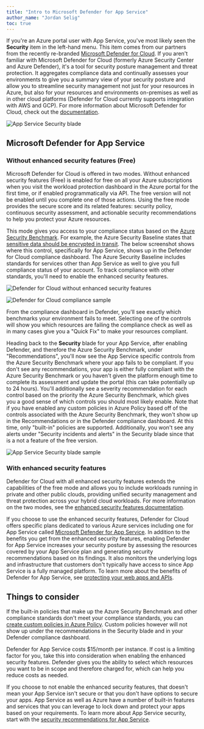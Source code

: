 ```yaml
---
title: "Intro to Microsoft Defender for App Service"
author_name: "Jordan Selig"
toc: true
---
```


If you're an Azure portal user with App Service, you've most likely seen the **Security** item in the left-hand menu. This item comes from our partners from the recently re-branded [Microsoft Defender for Cloud](https://docs.microsoft.com/azure/defender-for-cloud/defender-for-cloud-introduction). If you aren't familiar with Microsoft Defender for Cloud (formerly Azure Security Center and Azure Defender), it's a tool for security posture management and threat protection. It aggregates compliance data and continually assesses your environments to give you a summary view of your security posture and allow you to streamline security management not just for your resources in Azure, but also for your resources and environments on-premises as well as in other cloud platforms (Defender for Cloud currently supports integration with AWS and GCP). For more information about Microsoft Defender for Cloud, check out the [documentation](https://docs.microsoft.com/azure/defender-for-cloud/defender-for-cloud-introduction).

![App Service Security blade]({{site.baseurl}}/media/2022/04/AppServiceSecurityBlade.png)

## Microsoft Defender for App Service

### Without enhanced security features (Free)

Microsoft Defender for Cloud is offered in two modes. Without enhanced security features (Free) is enabled for free on all your Azure subscriptions when you visit the workload protection dashboard in the Azure portal for the first time, or if enabled programmatically via API. The free version will not be enabled until you complete one of those actions. Using the free mode provides the secure score and its related features: security policy, continuous security assessment, and actionable security recommendations to help you protect your Azure resources.

This mode gives you access to your compliance status based on the [Azure Security Benchmark](https://docs.microsoft.com/security/benchmark/azure/). For example, the Azure Security Baseline states that [sensitive data should be encrypted in transit](https://docs.microsoft.com/security/benchmark/azure/security-controls-v3-data-protection#dp-3-encrypt-sensitive-data-in-transit). The below screenshot shows where this control, specifically for App Service, shows up in the Defender for Cloud compliance dashboard. The Azure Security Baseline includes standards for services other than App Service as well to give you full compliance status of your account. To track compliance with other standards, you'll need to enable the enhanced security features.

![Defender for Cloud without enhanced security features]({{site.baseurl}}/media/2022/04/DefenderFreeMode.png)

![Defender for Cloud compliance sample]({{site.baseurl}}/media/2022/04/DefenderFreeModeComplianceSample.png)

From the compliance dashboard in Defender, you'll see exactly which benchmarks your environment fails to meet. Selecting one of the controls will show you which resources are failing the compliance check as well as in many cases give you a "Quick Fix" to make your resources compliant.

Heading back to the **Security** blade for your App Service, after enabling Defender, and therefore the Azure Security Benchmark, under "Recommendations", you'll now see the App Service specific controls from the Azure Security Benchmark where your app fails to be compliant. If you don't see any recommendations, your app is either fully compliant with the Azure Security Benchmark or you haven't given the platform enough time to complete its assessment and update the portal (this can take potentially up to 24 hours). You'll additionally see a severity recommendation for each control based on the priority the Azure Security Benchmark, which gives you a good sense of which controls you should most likely enable. Note that if you have enabled any custom policies in Azure Policy based off of the controls associated with the Azure Security Benchmark, they won't show up in the Recommendations or in the Defender compliance dashboard. At this time, only "built-in" policies are supported. Additionally, you won't see any alerts under "Security incidents and alerts" in the Security blade since that is a not a feature of the free version.

![App Service Security blade sample]({{site.baseurl}}/media/2022/04/AppServiceSecurityBladeFull.png)  

### With enhanced security features

Defender for Cloud with all enhanced security features extends the capabilities of the free mode and allows you to include workloads running in private and other public clouds, providing unified security management and threat protection across your hybrid cloud workloads. For more information on the two modes, see the [enhanced security features documentation](https://docs.microsoft.com/azure/defender-for-cloud/enhanced-security-features-overview).

If you choose to use the enhanced security features, Defender for Cloud offers specific plans dedicated to various Azure services including one for App Service called [Microsoft Defender for App Service](https://docs.microsoft.com/azure/defender-for-cloud/defender-for-app-service-introduction). In addition to the benefits you get from the enhanced security features, enabling Defender for App Service increases your security posture by assessing the resources covered by your App Service plan and generating security recommendations based on its findings. It also monitors the underlying logs and infrastructure that customers don't typically have access to since App Service is a fully managed platform. To learn more about the benefits of Defender for App Service, see [protecting your web apps and APIs](https://docs.microsoft.com/azure/defender-for-cloud/defender-for-app-service-introduction).

## Things to consider

If the built-in policies that make up the Azure Security Benchmark and other compliance standards don't meet your compliance standards, you can [create custom policies in Azure Policy](https://docs.microsoft.com/azure/governance/policy/tutorials/create-custom-policy-definition). Custom policies however will not show up under the recommendations in the Security blade and in your Defender compliance dashboard.

Defender for App Service costs $15/month per instance. If cost is a limiting factor for you, take this into consideration when enabling the enhanced security features. Defender gives you the ability to select which resources you want to be in scope and therefore charged for, which can help you reduce costs as needed.

If you choose to not enable the enhanced security features, that doesn't mean your App Service isn't secure or that you don't have options to secure your apps. App Service as well as Azure have a number of built-in features and services that you can leverage to lock down and protect your apps based on your requirements. To learn more about App Service security, start with the [security recommendations for App Service](https://docs.microsoft.com/azure/app-service/security-recommendations).
